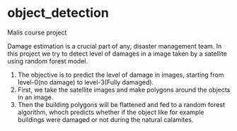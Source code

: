 # object_detection
Malis course project

Damage estimation is a crucial part of any, disaster management team. In this project we try to detect level of damages in a image taken by a satellite using random forest model.

1. The objective is to predict the level of damage in images, starting from level-0(no damage) to level-3(Fully damaged).
2. First, we take the satellite images and make polygons around the objects in an image.
3. Then the building polygons will be flattened and fed to a random forest algorithm, whoch predicts whether if the object like for example buildings were damaged or not during the natural calamites. 
